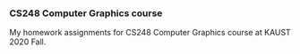 ### CS248 Computer Graphics course
My homework assignments for CS248 Computer Graphics course at KAUST 2020 Fall.
